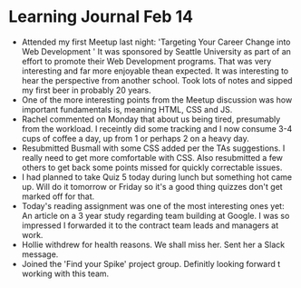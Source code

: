<h1>Learning Journal Feb 14</h1>
<ul>
<li>Attended my first Meetup last night: 'Targeting Your Career Change into Web Development ' It was sponsored by Seattle University as part of an effort to promote their Web Development programs.  That was very interesting and far more enjoyable thean expected.  It was interesting to hear the perspective from another school.  Took lots of notes and sipped my first beer in probably 20 years.</li>
<li>One of the more interesting points from the Meetup discussion was how important fundamentals is, meaning HTML, CSS and JS.</li>
<li>Rachel commented on Monday that about us being tired, presumably from the workload.  I receintly did some tracking and I now consume 3-4 cups of coffee a day, up from 1 or perhaps 2 on a heavy day.</li>
<li>Resubmitted Busmall with some CSS added per the TAs suggestions.  I really need to get more comfortable with CSS.  Also resubmitted a few others to get back some points missed for quickly correctable issues.</li>
<li>I had planned to take Quiz 5 today during lunch but something hot came up.  Will do it tomorrow or Friday so it's a good thing quizzes don't get marked off for that.</li>
<li>Today's reading assignment was one of the most interesting ones yet: An article on a 3 year study regarding team building at Google.  I was so impressed I forwarded it to the contract team leads and managers at work.</li>
<li>Hollie withdrew for health reasons.  We shall miss her.  Sent her a Slack message.</li>
<li>Joined the 'Find your Spike' project group.  Definitly looking forward t working with this team.</li>
</ul>